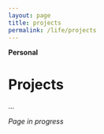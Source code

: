 ```yaml
---
layout: page
title: projects
permalink: /life/projects
---
```


<b>Personal</b>

<h1>Projects</h1>

...

<i>Page in progress</i>

<style>
  .wrapper {
    max-width: 58em;
  }
</style>